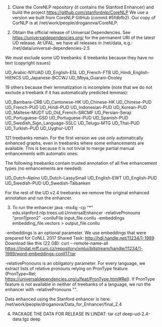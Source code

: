 1. Clone the CoreNLP repository (it contains the Stanford Enhancer) and build the project
https://github.com/stanfordnlp/CoreNLP
We use a version we built from CoreNLP GitHub (commit #5fdbfb2).
Our copy of CorNLP is at /net/work/people/droganova/CoreNLP.



2. Obtain the official release of Universal Dependencies.
See https://universaldependencies.org/ for the permanent URI of the latest UD release.
At ÚFAL, we have all releases in /net/data, e.g.:
/net/data/universal-dependencies-2.5

We must exclude some UD treebanks:
6 treebanks because they have no text (copyright issues)

UD_Arabic-NYUAD
UD_English-ESL
UD_French-FTB
UD_Hindi_English-HIENCS
UD_Japanese-BCCWJ
UD_Mbya_Guarani-Dooley

19 others because their lemmatization is incomplete
(note that we do not exclude a treebank if it has automatically predicted lemmas):

UD_Bambara-CRB
UD_Cantonese-HK
UD_Chinese-HK
UD_Chinese-PUD
UD_French-PUD
UD_Hindi-PUD
UD_Indonesian-PUD
UD_Korean-PUD
UD_Maltese-MUDT
UD_Old_French-SRCMF
UD_Persian-Seraji
UD_Portuguese-GSD
UD_Portuguese-PUD
UD_Spanish-PUD
UD_Swedish_Sign_Language-SSLC
UD_Telugu-MTG
UD_Thai-PUD
UD_Turkish-PUD
UD_Uyghur-UDT

121 treebanks remain.
For the first version we use only automatically enhanced graphs, even in treebanks where some enhancements
are available. This is because it is not trivial to merge partial manual enhancements with automatic ones.

The following treebanks contain trusted annotation of all five
enhancement types (no enhancements are needed):

UD_Dutch-Alpino
UD_Dutch-LassySmall
UD_English-EWT
UD_English-PUD
UD_Swedish-PUD
UD_Swedish-Talbanken

For the rest of the UD v2.4 treebanks we remove the original enhanced annotation and run the enhancer.



3. To run the enhancer
java -mx4g -cp "*" edu.stanford.nlp.trees.ud.UniversalEnhancer -relativePronouns "pron1|pron2" -conlluFile input_file.conllu -embeddings embedding_file.vectors > output_file.conllu

-embeddings is an optional parameter.
We use embeddings that were prepared for CoNLL 2017 Shared Task:
http://hdl.handle.net/11234/1-1989
Download like this (22 GB):
curl --remote-name-all https://lindat.mff.cuni.cz/repository/xmlui/bitstream/handle/11234/1-1989/word-embeddings-conll17.tar

-relativePronouns is an obligatory parameter.
For every language, we extract lists of relative pronouns relying on PronType feature (PronType=Rel; https://universaldependencies.org/u/feat/PronType.html#Rel).
If PronType feature is not available in neither of treebanks of a language, we run the enhancer with -relativePronouns "".

Data enhanced using the Stanford enhancer is here:
/net/work/people/droganova/Data_for_Enhancer/final_2.4



4. PACKAGE THE DATA FOR RELEASE IN LINDAT:
tar czf deep-ud-2.4-data.tgz deep

